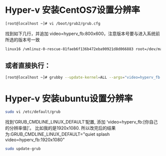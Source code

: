 # Hyper-v 安装CentOS7设置分辨率

```sh
[root@localhost ~]# vi /boot/grub2/grub.cfg
```

找到如下几行，并追加 video=hyperv_fb:800x600，注意版本号要与进入系统前所选的版本号一致

```sh
linux16 /vmlinuz-0-rescue-81faeb6f136b472eba90921d8d066883 root=/dev/mapper/centos_miwifi--r4a--srv-root ro crashkernel=auto spectre_v2=retpoline rd.lvm.lv=centos_miwifi-r4a-srv/root rd.lvm.lv=centos_miwifi-r4a-srv/swap rhgb quiet video=hyperv_fb:1920x1080
```


## 或者直接执行：

```sh
[root@localhost ~]# grubby --update-kernel=ALL --args="video=hyperv_fb:1920x1080"
```
# Hyper-v 安装ubuntu设置分辨率

```sh
sudo vi /etc/default/grub
```
找到‘GRUB_CMDLINE_LINUX_DEFAULT’配置, 添加 ‘video=hyperv_fb:[你自己的分辨率值]’。 比如我的是1920x1080. 所以改完后的结果为:GRUB_CMDLINE_LINUX_DEFAULT="quiet splash video=hyperv_fb:1920x1080"

```sh
sudo update-grub
```